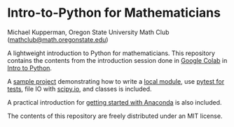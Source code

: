 # Intro-to-Python for Mathematicians

Michael Kupperman, Oregon State University Math Club
(mathclub@math.oregonstate.edu)

A lightweight introduction to Python for mathematicians. 
This repository contains the contents from the introduction session done in [Google Colab](https://colab.research.google.com) in [Intro to Python](intro_to_Python_full.ipynb).

A [sample project](Sample-repository) demonstrating how to write a [local module](Sample-repository/main/mymath), use [pytest for tests](Sample-repository/tests), file IO with [scipy.io](Sample-repository/main/fileIO.py), and classes is included.

A practical introduction for [getting started with Anaconda](Anaconda_Notes.txt) is also included.

The contents of this repository are freely distributed under an MIT license. 
